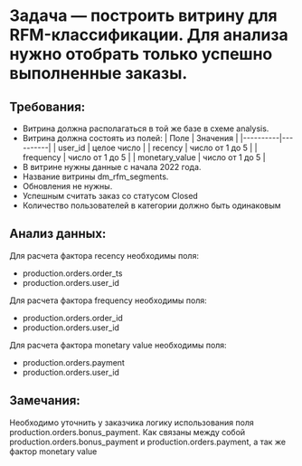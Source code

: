 # Задача — построить витрину для RFM-классификации. Для анализа нужно отобрать только успешно выполненные заказы.
## Требования:
- Витрина должна располагаться в той же базе в схеме analysis.
- Витрина должна состоять из полей:
| Поле | Значения |
|----------|----------|
| user_id | целое число |
| recency | число от 1 до 5 |
| frequency | число от 1 до 5 |
| monetary_value | число от 1 до 5 |
- В витрине нужны данные с начала 2022 года.
- Название витрины dm_rfm_segments.
- Обновления не нужны.
- Успешным считать заказ со статусом Closed
- Количество пользователей в категории должно быть одинаковым

## Анализ данных:
Для расчета фактора recency необходимы поля:
- production.orders.order_ts
- production.orders.user_id

Для расчета фактора frequency необходимы поля:
- production.orders.order_id
- production.orders.user_id

Для расчета фактора monetary value необходимы поля:
- production.orders.payment
- production.orders.user_id

## Замечания:
Необходимо уточнить у заказчика логику использования поля production.orders.bonus_payment.
Как связаны между собой production.orders.bonus_payment и production.orders.payment, а так же фактор monetary value


